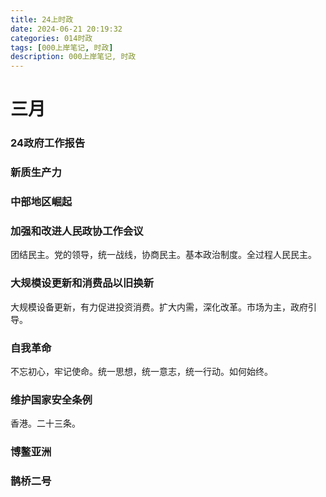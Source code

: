 ```yaml
---
title: 24上时政
date: 2024-06-21 20:19:32
categories: 014时政
tags: [000上岸笔记, 时政]
description: 000上岸笔记, 时政
---
```

# 三月
### 24政府工作报告
### 新质生产力
### 中部地区崛起
### 加强和改进人民政协工作会议
团结民主。党的领导，统一战线，协商民主。基本政治制度。全过程人民民主。
### 大规模设更新和消费品以旧换新
大规模设备更新，有力促进投资消费。扩大内需，深化改革。市场为主，政府引导。
### 自我革命
不忘初心，牢记使命。统一思想，统一意志，统一行动。如何始终。
### 维护国家安全条例
香港。二十三条。
### 博鳌亚洲
### 鹊桥二号
